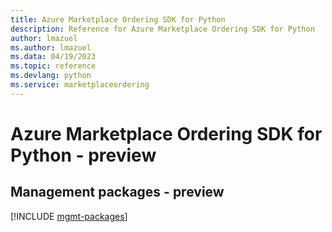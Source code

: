 ```yaml
---
title: Azure Marketplace Ordering SDK for Python
description: Reference for Azure Marketplace Ordering SDK for Python
author: lmazuel
ms.author: lmazuel
ms.data: 04/19/2023
ms.topic: reference
ms.devlang: python
ms.service: marketplaceordering
---
```

# Azure Marketplace Ordering SDK for Python - preview

## Management packages - preview
[!INCLUDE [mgmt-packages](marketplace-ordering-mgmt-index.md)]